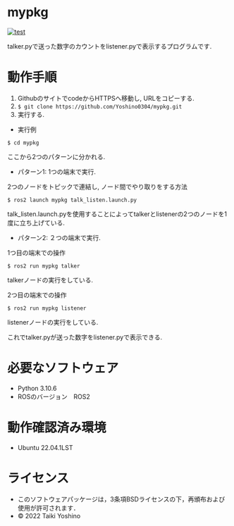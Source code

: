 # mypkg
[![test](https://github.com/Yoshino0304/mypkg/actions/workflows/test.yml/badge.svg)](https://github.com/Yoshino0304/mypkg/actions/workflows/test.yml)

talker.pyで送った数字のカウントをlistener.pyで表示するプログラムです.

# 動作手順
1. GithubのサイトでcodeからHTTPSへ移動し, URLをコピーする.
1. ```$ git clone https://github.com/Yoshino0304/mypkg.git```
1. 実行する.

* 実行例

```
$ cd mypkg
```
ここから2つのパターンに分かれる. 

* パターン1: 1つの端末で実行.

2つのノードをトピックで連結し, ノード間でやり取りをする方法

```$ ros2 launch mypkg talk_listen.launch.py```

talk_listen.launch.pyを使用することによってtalkerとlistenerの2つのノードを1度に立ち上げている. 

* パターン2: ２つの端末で実行.

1つ目の端末での操作

```$ ros2 run mypkg talker```

talkerノードの実行をしている.

2つ目の端末での操作

```$ ros2 run mypkg listener```

listenerノードの実行をしている.

これでtalker.pyが送った数字をlistener.pyで表示できる.
# 必要なソフトウェア
* Python 3.10.6
* ROSのバージョン　ROS2

# 動作確認済み環境
* Ubuntu 22.04.1LST

# ライセンス
* このソフトウェアパッケージは，3条項BSDライセンスの下，再頒布および使用が許可されます．
* © 2022 Taiki Yoshino
